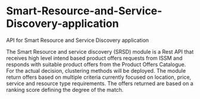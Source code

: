 # Smart-Resource-and-Service-Discovery-application
API for Smart Resource and Service Discovery application

The Smart Resource and service discovery (SRSD) module is a Rest API that receives high 
level intend based product offers requests from ISSM and responds with suitable product 
offers from the Product Offers Catalogue. 
For the actual decision, clustering methods will  be deployed. 
The module return offers based on multiple criteria currently focused on location, price, service 
and resource type requirements. The offers returned are based on a ranking score defining the degree of the match.


